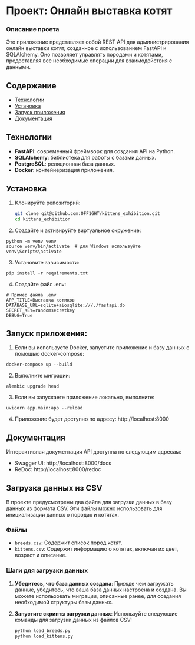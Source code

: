 #  Проект: Онлайн выставка котят

### Описание проета
Это приложение представляет собой REST API для администрирования онлайн выставки котят, созданное с использованием FastAPI и SQLAlchemy. Оно позволяет управлять породами и котятами, предоставляя все необходимые операции для взаимодействия с данными.

## Содержание

- [Технологии](#технологии)
- [Установка](#установка)
- [Запуск приложения](#запуск-приложения)
- [Документация](#документация)

## Технологии

- **FastAPI**: современный фреймворк для создания API на Python.
- **SQLAlchemy**: библиотека для работы с базами данных.
- **PostgreSQL**: реляционная база данных.
- **Docker**: контейнеризация приложения.

## Установка

1. Клонируйте репозиторий:
   ```bash
   git clone git@github.com:OFF1GHT/kittens_exhibition.git
   cd kittens_exhibition

2. Создайте и активируйте виртуальное окружение:
```
python -m venv venv
source venv/bin/activate  # для Windows используйте venv\Scripts\activate
```

3. Установите зависимости:
```
pip install -r requirements.txt
```

4. Создайте файл .env:
```
# Пример файла .env
APP_TITLE=Выставка котиков
DATABASE_URL=sqlite+aiosqlite:///./fastapi.db
SECRET_KEY=randomsecretkey
DEBUG=True
```

##  Запуск приложения:
1. Если вы используете Docker, запустите приложение и базу данных с помощью docker-compose:
```
docker-compose up --build
```

2. Выполните миграции:
```
alembic upgrade head
```

3. Если вы запускаете приложение локально, выполните:
```
uvicorn app.main:app --reload
```

4. Приложение будет доступно по адресу: http://localhost:8000

## Документация 
Интерактивная документация API доступна по следующим адресам:

- Swagger UI: http://localhost:8000/docs
- ReDoc: http://localhost:8000/redoc

## Загрузка данных из CSV

В проекте предусмотрены два файла для загрузки данных в базу данных из формата CSV. Эти файлы можно использовать для инициализации данных о породах и котятах.

### Файлы

- `breeds.csv`: Содержит список пород котят.
- `kittens.csv`: Содержит информацию о котятах, включая их цвет, возраст и описание.

### Шаги для загрузки данных

1. **Убедитесь, что база данных создана**:
   Прежде чем загружать данные, убедитесь, что ваша база данных настроена и создана. Вы можете использовать миграции, описанные ранее, для создания необходимой структуры базы данных.

2. **Запустите скрипты загрузки данных**:
   Используйте следующие команды для загрузки данных из файлов CSV:

   ```bash
   python load_breeds.py
   python load_kittens.py
   ```